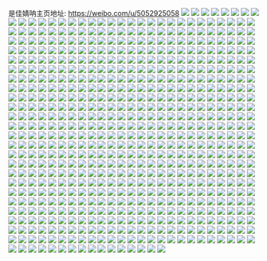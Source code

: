 是佳婧呐主页地址: https://weibo.com/u/5052925058 
![](https://wx4.sinaimg.cn/mw2000/005vXyDggy1h8kpg3l08ej31w01w0hdu.jpg) 
![](https://wx4.sinaimg.cn/mw2000/005vXyDggy1h8kpg1xo4ej30pz0ymgq8.jpg) 
![](https://wx4.sinaimg.cn/mw2000/005vXyDggy1h8kpg2h2ovj316s16s16u.jpg) 
![](https://wx4.sinaimg.cn/mw2000/005vXyDggy1h8kpg1cm0pj32qj3ncb2b.jpg) 
![](https://wx4.sinaimg.cn/mw2000/005vXyDggy1h8kpfy5k5mj3161161ant.jpg) 
![](https://wx4.sinaimg.cn/mw2000/005vXyDggy1h8kpfzpqc7j32qj3nc4qs.jpg) 
![](https://wx4.sinaimg.cn/mw2000/005vXyDggy1h8kpg7zrkqj32dc35se82.jpg) 
![](https://wx4.sinaimg.cn/mw2000/005vXyDggy1h8kpg4wlw7j32dc35se82.jpg) 
![](https://wx4.sinaimg.cn/mw2000/005vXyDggy1h8kpg6ibh4j32dc35s7wj.jpg) 
![](https://wx4.sinaimg.cn/mw2000/005vXyDggy1h7s2uy678cj30u01407dh.jpg) 
![](https://wx4.sinaimg.cn/mw2000/005vXyDggy1h7s2uxo7fvj30u0140qai.jpg) 
![](https://wx4.sinaimg.cn/mw2000/005vXyDggy1h7s2uylptmj30u0140k06.jpg) 
![](https://wx4.sinaimg.cn/mw2000/005vXyDggy1h7qnustqh7j30u0140kfg.jpg) 
![](https://wx4.sinaimg.cn/mw2000/005vXyDggy1h7qnus9p8cj30u01401c1.jpg) 
![](https://wx4.sinaimg.cn/mw2000/005vXyDggy1h7qnurrjf0j30u0140qlk.jpg) 
![](https://wx4.sinaimg.cn/mw2000/005vXyDggy1h7qnutgrumj313x0u0jv5.jpg) 
![](https://wx4.sinaimg.cn/mw2000/005vXyDggy1h7qnur9zoaj30u0140qdv.jpg) 
![](https://wx4.sinaimg.cn/mw2000/005vXyDggy1h7qnut4r31j30u00u00vn.jpg) 
![](https://wx4.sinaimg.cn/mw2000/005vXyDggy1h7qnuvaghgj31w01w04qp.jpg) 
![](https://wx4.sinaimg.cn/mw2000/005vXyDggy1h7qnuufg9wj31w01w07wh.jpg) 
![](https://wx4.sinaimg.cn/mw2000/005vXyDggy1h7qnuqy9pwj30u011jtel.jpg) 
![](https://wx4.sinaimg.cn/mw2000/005vXyDggy1h7oapmrj0mj31w01w0u0x.jpg) 
![](https://wx4.sinaimg.cn/mw2000/005vXyDggy1h7oapohswqj31w01w0e81.jpg) 
![](https://wx4.sinaimg.cn/mw2000/005vXyDggy1h7j36o1i3rj31w01w04qr.jpg) 
![](https://wx4.sinaimg.cn/mw2000/005vXyDggy1h7j36kidphj31w01w0b29.jpg) 
![](https://wx4.sinaimg.cn/mw2000/005vXyDggy1h7j36bx3e1j31w01w0qv5.jpg) 
![](https://wx4.sinaimg.cn/mw2000/005vXyDggy1h7j36egwc1j31w02n0e82.jpg) 
![](https://wx4.sinaimg.cn/mw2000/005vXyDggy1h7j3695bujj31w01w0qv5.jpg) 
![](https://wx4.sinaimg.cn/mw2000/005vXyDggy1h7j36pkfqfj31ci1ci4qp.jpg) 
![](https://wx4.sinaimg.cn/mw2000/005vXyDggy1h7j36uiwntj31w02hc1kz.jpg) 
![](https://wx4.sinaimg.cn/mw2000/005vXyDggy1h7j36gnfcbj31w01w04qq.jpg) 
![](https://wx4.sinaimg.cn/mw2000/005vXyDggy1h7j36iqco0j31w01w0b2a.jpg) 
![](https://wx4.sinaimg.cn/mw2000/005vXyDggy1h7gj6eucexj30u00u0tbt.jpg) 
![](https://wx4.sinaimg.cn/mw2000/005vXyDggy1h7gj6e76smj30u00u0aeq.jpg) 
![](https://wx4.sinaimg.cn/mw2000/005vXyDggy1h7gj6g9g9tj30u00u045d.jpg) 
![](https://wx4.sinaimg.cn/mw2000/005vXyDggy1h7gj6fkck2j30u00u00yi.jpg) 
![](https://wx4.sinaimg.cn/mw2000/005vXyDggy1h797sqfu12j31uo1uohdt.jpg) 
![](https://wx4.sinaimg.cn/mw2000/005vXyDggy1h797srki1jj31uo1uob2a.jpg) 
![](https://wx4.sinaimg.cn/mw2000/005vXyDggy1h6y0xagtjfj30u0140abx.jpg) 
![](https://wx4.sinaimg.cn/mw2000/005vXyDggy1h6y0xb24smj30u0140js8.jpg) 
![](https://wx4.sinaimg.cn/mw2000/005vXyDggy1h6y0xa0r56j30u013d3zm.jpg) 
![](https://wx4.sinaimg.cn/mw2000/005vXyDggy1h6y0xbmsjij30u01400v7.jpg) 
![](https://wx4.sinaimg.cn/mw2000/005vXyDggy1h6y0xchvrlj30u01907fk.jpg) 
![](https://wx4.sinaimg.cn/mw2000/005vXyDggy1h6y0xdu5dmj30u0190796.jpg) 
![](https://wx4.sinaimg.cn/mw2000/005vXyDggy1h6y0xi1aa7j30u0190n38.jpg) 
![](https://wx4.sinaimg.cn/mw2000/005vXyDggy1h6y0xernunj30u0190q9k.jpg) 
![](https://wx4.sinaimg.cn/mw2000/005vXyDggy1h6y0xggyt3j30u0190wle.jpg) 
![](https://wx4.sinaimg.cn/mw2000/005vXyDggy1h6y0xdaa7yj30u0190qap.jpg) 
![](https://wx4.sinaimg.cn/mw2000/005vXyDggy1h6y0xfp9wuj30u01900u4.jpg) 
![](https://wx4.sinaimg.cn/mw2000/005vXyDggy1h6wzbh8th0j31kc234wj7.jpg) 
![](https://wx4.sinaimg.cn/mw2000/005vXyDggy1h6wzbwa4lfj32kw3vcb2b.jpg) 
![](https://wx4.sinaimg.cn/mw2000/005vXyDggy1h6wzbz2ts6j32kw3vce83.jpg) 
![](https://wx4.sinaimg.cn/mw2000/005vXyDggy1h6wzbpzt3xj32kw3vcx6r.jpg) 
![](https://wx4.sinaimg.cn/mw2000/005vXyDggy1h6wzbjn7fhj32kw3vcx6q.jpg) 
![](https://wx4.sinaimg.cn/mw2000/005vXyDggy1h6wzbmvzvoj32kw3vcnpe.jpg) 
![](https://wx4.sinaimg.cn/mw2000/005vXyDggy1h6wzc5ooyaj32kw3vcb2b.jpg) 
![](https://wx4.sinaimg.cn/mw2000/005vXyDggy1h6wzbc22icj32kw3vcnpf.jpg) 
![](https://wx4.sinaimg.cn/mw2000/005vXyDggy1h6wzbfqv0oj32kw3vc7wj.jpg) 
![](https://wx4.sinaimg.cn/mw2000/005vXyDggy1h6wzb8umazj32kw3vc4qt.jpg) 
![](https://wx4.sinaimg.cn/mw2000/005vXyDggy1h6wzbtjzdzj32kw3vcx6r.jpg) 
![](https://wx4.sinaimg.cn/mw2000/005vXyDggy1h6wzc2io2jj32kw3vcnag.jpg) 
![](https://wx4.sinaimg.cn/mw2000/005vXyDggy1h6wzb4anuuj311x1kwdyq.jpg) 
![](https://wx4.sinaimg.cn/mw2000/005vXyDggy1h6wzc7te16j32hk3qcx6q.jpg) 
![](https://wx4.sinaimg.cn/mw2000/005vXyDggy1h6uma84b16j32kw3vcx6q.jpg) 
![](https://wx4.sinaimg.cn/mw2000/005vXyDggy1h6umaixbzjj32kw3vcu0y.jpg) 
![](https://wx4.sinaimg.cn/mw2000/005vXyDggy1h6umaexn7wj32kw3vce84.jpg) 
![](https://wx4.sinaimg.cn/mw2000/005vXyDggy1h6umaaln9mj31401o03zu.jpg) 
![](https://wx4.sinaimg.cn/mw2000/005vXyDggy1h6uma9nb0lj30s40s4q3c.jpg) 
![](https://wx4.sinaimg.cn/mw2000/005vXyDggy1h6uma9590fj31401hcdha.jpg) 
![](https://wx4.sinaimg.cn/mw2000/005vXyDggy1h6umal77r7j32dc35se83.jpg) 
![](https://wx4.sinaimg.cn/mw2000/005vXyDggy1h6umafp30rj31401o0qcz.jpg) 
![](https://wx4.sinaimg.cn/mw2000/005vXyDggy1h6umagif4nj31401o0tnr.jpg) 
![](https://wx4.sinaimg.cn/mw2000/005vXyDggy1h4ns6qf5swj31qu2bsnoo.jpg) 
![](https://wx4.sinaimg.cn/mw2000/005vXyDggy1h4ns6rmelpj323t2t3npd.jpg) 
![](https://wx4.sinaimg.cn/mw2000/005vXyDggy1h4ns6s9jfpj31b41yqtp5.jpg) 
![](https://wx4.sinaimg.cn/mw2000/005vXyDggy1h4ns6x08o6j30jz0u0tbo.jpg) 
![](https://wx4.sinaimg.cn/mw2000/005vXyDggy1h4ns6yv6kkj32kw3vckjo.jpg) 
![](https://wx4.sinaimg.cn/mw2000/005vXyDggy1h4ns6uwxdaj31kw2dctz5.jpg) 
![](https://wx4.sinaimg.cn/mw2000/005vXyDggy1h4ns6wpks5j30u00gwwik.jpg) 
![](https://wx4.sinaimg.cn/mw2000/005vXyDggy1h4ns6tw4skj32kw3vc7wj.jpg) 
![](https://wx4.sinaimg.cn/mw2000/005vXyDggy1h4ns6wbw2ij32kw3vcu0y.jpg) 
![](https://wx4.sinaimg.cn/mw2000/005vXyDggy1h4ltspkhsqj32kw3vcb2c.jpg) 
![](https://wx4.sinaimg.cn/mw2000/005vXyDggy1h4ltqqrrobj31be2oe7wh.jpg) 
![](https://wx4.sinaimg.cn/mw2000/005vXyDggy1h4ltquqgbtj31e51uue81.jpg) 
![](https://wx4.sinaimg.cn/mw2000/005vXyDggy1h4ltrqh7bcj323t35s1ky.jpg) 
![](https://wx4.sinaimg.cn/mw2000/005vXyDggy1h4ltrnfvgaj32kv3vcx6r.jpg) 
![](https://wx4.sinaimg.cn/mw2000/005vXyDggy1h4ltr29rc1j32dc35s1l0.jpg) 
![](https://wx4.sinaimg.cn/mw2000/005vXyDggy1h4ltrbf1lqj33vc2kw7wj.jpg) 
![](https://wx4.sinaimg.cn/mw2000/005vXyDggy1h4ltrityqdj33vc2kw4qr.jpg) 
![](https://wx4.sinaimg.cn/mw2000/005vXyDggy1h4ltsqqgwnj30sg0sggws.jpg) 
![](https://wx4.sinaimg.cn/mw2000/005vXyDggy1h422t2cup7j31vt2cukjl.jpg) 
![](https://wx4.sinaimg.cn/mw2000/005vXyDggy1h422t95m4cj32102pchdu.jpg) 
![](https://wx4.sinaimg.cn/mw2000/005vXyDggy1h422ts7anhj32kw3vcnpf.jpg) 
![](https://wx4.sinaimg.cn/mw2000/005vXyDggy1h422tcwkgej31mu26inpd.jpg) 
![](https://wx4.sinaimg.cn/mw2000/005vXyDggy1h422sze1mqj31uo1uoe81.jpg) 
![](https://wx4.sinaimg.cn/mw2000/005vXyDggy1h422tml0rvj32kw3vchdw.jpg) 
![](https://wx4.sinaimg.cn/mw2000/005vXyDggy1h422t48156j31wg2j8u0x.jpg) 
![](https://wx4.sinaimg.cn/mw2000/005vXyDggy1h422teqf2dj31vc1vc7wh.jpg) 
![](https://wx4.sinaimg.cn/mw2000/005vXyDggy1h422thliqij32bc3347wi.jpg) 
![](https://wx4.sinaimg.cn/mw2000/005vXyDggy1h4108orzwvj31k22ro4qq.jpg) 
![](https://wx4.sinaimg.cn/mw2000/005vXyDggy1h4108moqm7j31942881kx.jpg) 
![](https://wx4.sinaimg.cn/mw2000/005vXyDggy1h4108kqi1tj32kw3vcnpf.jpg) 
![](https://wx4.sinaimg.cn/mw2000/005vXyDggy1h4108fzmtbj31zd2z2u0y.jpg) 
![](https://wx4.sinaimg.cn/mw2000/005vXyDggy1h4107to0ayj31mo2g0e82.jpg) 
![](https://wx4.sinaimg.cn/mw2000/005vXyDggy1h4108btbg4j32kw3vce83.jpg) 
![](https://wx4.sinaimg.cn/mw2000/005vXyDggy1h41086sqggj32kw3vce83.jpg) 
![](https://wx4.sinaimg.cn/mw2000/005vXyDggy1h410827x6gj32kw3vchdv.jpg) 
![](https://wx4.sinaimg.cn/mw2000/005vXyDggy1h4107xrmjsj32kw3vc1kz.jpg) 
![](https://wx4.sinaimg.cn/mw2000/005vXyDggy1h3u24no6x2j315a1j2wsf.jpg) 
![](https://wx4.sinaimg.cn/mw2000/005vXyDggy1h3u24s1drwj32a02a07wi.jpg) 
![](https://wx4.sinaimg.cn/mw2000/005vXyDggy1h3u253o942j31uo1uo7wh.jpg) 
![](https://wx4.sinaimg.cn/mw2000/005vXyDggy1h3u24ujn0rj31bt1bte81.jpg) 
![](https://wx4.sinaimg.cn/mw2000/005vXyDggy1h3u24q0656j32dc35shdt.jpg) 
![](https://wx4.sinaimg.cn/mw2000/005vXyDggy1h3u24xfbenj32bc2bcb2b.jpg) 
![](https://wx4.sinaimg.cn/mw2000/005vXyDggy1h3u24z4a2oj323t23thdt.jpg) 
![](https://wx4.sinaimg.cn/mw2000/005vXyDggy1h3u251byg0j32dc2dcqv5.jpg) 
![](https://wx4.sinaimg.cn/mw2000/005vXyDggy1h3u2563rkjj32dc2dcx6p.jpg) 
![](https://wx4.sinaimg.cn/mw2000/005vXyDggy1h3il4uxt6wj30vw16iqfp.jpg) 
![](https://wx4.sinaimg.cn/mw2000/005vXyDggy1h3il4n3glpj33324monpg.jpg) 
![](https://wx4.sinaimg.cn/mw2000/005vXyDggy1h3il4gxh38j33324mou10.jpg) 
![](https://wx4.sinaimg.cn/mw2000/005vXyDggy1h3il4a90utj32dc35se82.jpg) 
![](https://wx4.sinaimg.cn/mw2000/005vXyDggy1h3il4vytsyj311a1kwka5.jpg) 
![](https://wx4.sinaimg.cn/mw2000/005vXyDggy1h3il4tyyepj32yo3y8b2b.jpg) 
![](https://wx4.sinaimg.cn/mw2000/005vXyDggy1h3il462p68j30y219fgwh.jpg) 
![](https://wx4.sinaimg.cn/mw2000/005vXyDggy1h3il4qdpakj335s2dcx6p.jpg) 
![](https://wx4.sinaimg.cn/mw2000/005vXyDggy1h3il476c50j316o1lw1kx.jpg) 
![](https://wx4.sinaimg.cn/mw2000/005vXyDggy1h34ptxuus6j3300300kjp.jpg) 
![](https://wx4.sinaimg.cn/mw2000/005vXyDggy1h34q1s6r80j32dc35s7wj.jpg) 
![](https://wx4.sinaimg.cn/mw2000/005vXyDggy1h34q397iowj335s35snpf.jpg) 
![](https://wx4.sinaimg.cn/mw2000/005vXyDggy1h34q13oc4qj33344mo7wm.jpg) 
![](https://wx4.sinaimg.cn/mw2000/005vXyDggy1h34pu8zui5j31s02dcnpd.jpg) 
![](https://wx4.sinaimg.cn/mw2000/005vXyDggy1h34pzy4g3bj33344monph.jpg) 
![](https://wx4.sinaimg.cn/mw2000/005vXyDggy1h34pw11augj34mo3341l1.jpg) 
![](https://wx4.sinaimg.cn/mw2000/005vXyDggy1h34pv3qo6fj33344moe85.jpg) 
![](https://wx4.sinaimg.cn/mw2000/005vXyDggy1h34pxum0p6j33344mo4qs.jpg) 
![](https://wx4.sinaimg.cn/mw2000/005vXyDggy1h2uajhasw2j31901o07wh.jpg) 
![](https://wx4.sinaimg.cn/mw2000/005vXyDggy1h2uaja09trj315o1jke81.jpg) 
![](https://wx4.sinaimg.cn/mw2000/005vXyDggy1h2uaj17u1kj31o01o0u0x.jpg) 
![](https://wx4.sinaimg.cn/mw2000/005vXyDggy1h2uakttd1lj33344moqv8.jpg) 
![](https://wx4.sinaimg.cn/mw2000/005vXyDggy1h2uajstvcij32dc2dcx6p.jpg) 
![](https://wx4.sinaimg.cn/mw2000/005vXyDggy1h2uaipkpxfj313y1h9arq.jpg) 
![](https://wx4.sinaimg.cn/mw2000/005vXyDggy1h2uajzt1vxj30sg11xtfl.jpg) 
![](https://wx4.sinaimg.cn/mw2000/005vXyDggy1h2ual286fxj328h28hb29.jpg) 
![](https://wx4.sinaimg.cn/mw2000/005vXyDggy1h2uajx2j71j310h1ipwpb.jpg) 
![](https://wx4.sinaimg.cn/mw2000/005vXyDggy1h2ndtygm15j31901o07wh.jpg) 
![](https://wx4.sinaimg.cn/mw2000/005vXyDggy1h2ndtqt86jj33344monpi.jpg) 
![](https://wx4.sinaimg.cn/mw2000/005vXyDggy1h2ndxxzekuj33344mokjp.jpg) 
![](https://wx4.sinaimg.cn/mw2000/005vXyDggy1h2nduacy4bj31ly25ae81.jpg) 
![](https://wx4.sinaimg.cn/mw2000/005vXyDggy1h2ne1jjk35j313y13yqf3.jpg) 
![](https://wx4.sinaimg.cn/mw2000/005vXyDggy1h2ndvzwuolj33344moqv9.jpg) 
![](https://wx4.sinaimg.cn/mw2000/005vXyDggy1h2ne1dka95j31rq1rq1kx.jpg) 
![](https://wx4.sinaimg.cn/mw2000/005vXyDggy1h2ne13pcojj33344mo4qu.jpg) 
![](https://wx4.sinaimg.cn/mw2000/005vXyDggy1h2ne1n7djjj30ui14otmb.jpg) 
![](https://wx4.sinaimg.cn/mw2000/005vXyDggy1h2imzaoa1ej33344mo7wl.jpg) 
![](https://wx4.sinaimg.cn/mw2000/005vXyDggy1h2imxfksm0j33344mox6t.jpg) 
![](https://wx4.sinaimg.cn/mw2000/005vXyDggy1h2imy2h8fuj33344mou10.jpg) 
![](https://wx4.sinaimg.cn/mw2000/005vXyDggy1h2in2zk12yj33344mou11.jpg) 
![](https://wx4.sinaimg.cn/mw2000/005vXyDggy1h2in1w3dq7j32bc334hdu.jpg) 
![](https://wx4.sinaimg.cn/mw2000/005vXyDggy1h2in08cxx5j33344moqv9.jpg) 
![](https://wx4.sinaimg.cn/mw2000/005vXyDggy1h2in17qersj33344monpg.jpg) 
![](https://wx4.sinaimg.cn/mw2000/005vXyDggy1h2in3941r7j31je21ub29.jpg) 
![](https://wx4.sinaimg.cn/mw2000/005vXyDggy1h2imygtg15j32bc334b2a.jpg) 
![](https://wx4.sinaimg.cn/mw2000/005vXyDggy1h2hgfinxbvj31901o013f.jpg) 
![](https://wx4.sinaimg.cn/mw2000/005vXyDggy1h2hgeul7x8j34mo334hdw.jpg) 
![](https://wx4.sinaimg.cn/mw2000/005vXyDggy1h2hgh9pz01j32zi3y8nph.jpg) 
![](https://wx4.sinaimg.cn/mw2000/005vXyDggy1h2hgfoa9l5j31ey1ey4qp.jpg) 
![](https://wx4.sinaimg.cn/mw2000/005vXyDggy1h2hgfg7mtmj3334334qv6.jpg) 
![](https://wx4.sinaimg.cn/mw2000/005vXyDggy1h2hgfy1m37j31i01yyhdt.jpg) 
![](https://wx4.sinaimg.cn/mw2000/005vXyDggy1h2hgg90i8qj32bb334hdt.jpg) 
![](https://wx4.sinaimg.cn/mw2000/005vXyDggy1h2hgijos1vj34mo334e86.jpg) 
![](https://wx4.sinaimg.cn/mw2000/005vXyDggy1h2hginaxx5j310q1cy7fe.jpg) 
![](https://wx4.sinaimg.cn/mw2000/005vXyDggy1h2g7ljm0dhj33f84k5qva.jpg) 
![](https://wx4.sinaimg.cn/mw2000/005vXyDggy1h2g7p64gwgj32bf3341l0.jpg) 
![](https://wx4.sinaimg.cn/mw2000/005vXyDggy1h2g7oi9uvqj32bf334hdx.jpg) 
![](https://wx4.sinaimg.cn/mw2000/005vXyDggy1h2g7qq5pi9j33f84k5e89.jpg) 
![](https://wx4.sinaimg.cn/mw2000/005vXyDggy1h2g7kpnhvyj31w61w64qp.jpg) 
![](https://wx4.sinaimg.cn/mw2000/005vXyDggy1h2g7ncelmcj32bc3347wk.jpg) 
![](https://wx4.sinaimg.cn/mw2000/005vXyDggy1h2g7m4n99gj33344mob2b.jpg) 
![](https://wx4.sinaimg.cn/mw2000/005vXyDggy1h2g7npz140j3222334x6p.jpg) 
![](https://wx4.sinaimg.cn/mw2000/005vXyDggy1h2g7moht9rj33344mou0z.jpg) 
![](https://wx4.sinaimg.cn/mw2000/005vXyDggy1h0ylejq10cj31i01i0e81.jpg) 
![](https://wx4.sinaimg.cn/mw2000/005vXyDggy1h0ylelkefyj30sg0sgdn3.jpg) 
![](https://wx4.sinaimg.cn/mw2000/005vXyDggy1h0ylernxy9j31i01i0hb2.jpg) 
![](https://wx4.sinaimg.cn/mw2000/005vXyDggy1h0ylf1i6wvj31i01i0b29.jpg) 
![](https://wx4.sinaimg.cn/mw2000/005vXyDggy1h0ylf8z8uvj31i01i01kx.jpg) 
![](https://wx4.sinaimg.cn/mw2000/005vXyDggy1h0ylff4f91j31i01i01kx.jpg) 
![](https://wx4.sinaimg.cn/mw2000/005vXyDggy1h0ylfll3e3j31i01i04qp.jpg) 
![](https://wx4.sinaimg.cn/mw2000/005vXyDggy1h0ylfu034jj31i01i01kx.jpg) 
![](https://wx4.sinaimg.cn/mw2000/005vXyDggy1h0ylg20y00j31i01i04qp.jpg) 
![](https://wx4.sinaimg.cn/mw2000/005vXyDggy1h0qw46h4g7j32bc3347wj.jpg) 
![](https://wx4.sinaimg.cn/mw2000/005vXyDggy1h0qw57z7otj31ci1ci1kx.jpg) 
![](https://wx4.sinaimg.cn/mw2000/005vXyDggy1h0qw4hndl5j32bc334kjm.jpg) 
![](https://wx4.sinaimg.cn/mw2000/005vXyDggy1h0qw51lfp7j320a20ae81.jpg) 
![](https://wx4.sinaimg.cn/mw2000/005vXyDggy1h0qw61sf3bj328s28snpd.jpg) 
![](https://wx4.sinaimg.cn/mw2000/005vXyDggy1h0qw5rt8tvj32bc2bcb2a.jpg) 
![](https://wx4.sinaimg.cn/mw2000/005vXyDggy1gyrfgaargkj30rz33ydrt.jpg) 
![](https://wx4.sinaimg.cn/mw2000/005vXyDggy1gyrfg4m5v5j30u0140jv4.jpg) 
![](https://wx4.sinaimg.cn/mw2000/005vXyDggy1gyrfg5iocmj30u01400yt.jpg) 
![](https://wx4.sinaimg.cn/mw2000/005vXyDggy1gyrfg6e21aj30u0140qax.jpg) 
![](https://wx4.sinaimg.cn/mw2000/005vXyDggy1gyrfgedaj5j30u03dh4gw.jpg) 
![](https://wx4.sinaimg.cn/mw2000/005vXyDggy1gyrfg76huej30u0140ted.jpg) 
![](https://wx4.sinaimg.cn/mw2000/005vXyDggy1gyrfgc4eh0j30to7pse82.jpg) 
![](https://wx4.sinaimg.cn/mw2000/005vXyDggy1gyrfg83xdgj30rz33yqlb.jpg) 
![](https://wx4.sinaimg.cn/mw2000/005vXyDggy1gyrfgdf7buj30u05k3hbn.jpg) 
![](https://wx4.sinaimg.cn/mw2000/005vXyDggy1gxyiaskkj1j30u00u0wjr.jpg) 
![](https://wx4.sinaimg.cn/mw2000/005vXyDggy1gxyib34shhj30u0190dkl.jpg) 
![](https://wx4.sinaimg.cn/mw2000/005vXyDggy1gxyib1jecgj30u00u0gqz.jpg) 
![](https://wx4.sinaimg.cn/mw2000/005vXyDggy1gxyiaxtqh8j30u013zdma.jpg) 
![](https://wx4.sinaimg.cn/mw2000/005vXyDggy1gxyib61jguj30u0140gwn.jpg) 
![](https://wx4.sinaimg.cn/mw2000/005vXyDggy1gxyib8nljmj30u0140473.jpg) 
![](https://wx4.sinaimg.cn/mw2000/005vXyDggy1gxyiatm72hj30u00u0wh7.jpg) 
![](https://wx4.sinaimg.cn/mw2000/005vXyDggy1gxyiaqxqfmj30u0190gtt.jpg) 
![](https://wx4.sinaimg.cn/mw2000/005vXyDggy1gxyiauk6i2j30u00u0dix.jpg) 
![](https://wx4.sinaimg.cn/mw2000/005vXyDggy1gxxmarft9lj30wk1247ab.jpg) 
![](https://wx4.sinaimg.cn/mw2000/005vXyDggy1gxxmavgt66j32bc334x6s.jpg) 
![](https://wx4.sinaimg.cn/mw2000/005vXyDggy1gxxmap0a8xj31401hcx5s.jpg) 
![](https://wx4.sinaimg.cn/mw2000/005vXyDggy1gxxmar3n3sj313q1o0k9d.jpg) 
![](https://wx4.sinaimg.cn/mw2000/005vXyDggy1gxxmaqhtmzj335s23u000.jpg) 
![](https://wx4.sinaimg.cn/mw2000/005vXyDggy1gxxmasq4r9j320p2v1kjm.jpg) 
![](https://wx4.sinaimg.cn/mw2000/005vXyDggy1gxxmarsgupj30nu0vrgpm.jpg) 
![](https://wx4.sinaimg.cn/mw2000/005vXyDggy1gxxmatxukaj32dc35skjm.jpg) 
![](https://wx4.sinaimg.cn/mw2000/005vXyDggy1gxxmaohd1ej323u35s4qq.jpg) 
![](https://wx4.sinaimg.cn/mw2000/005vXyDggy1gxr4l6qy3yj31401o01fs.jpg) 
![](https://wx4.sinaimg.cn/mw2000/005vXyDggy1gxr4lh13afj31901o04qp.jpg) 
![](https://wx4.sinaimg.cn/mw2000/005vXyDggy1gxr4l81xgej30yb1a514g.jpg) 
![](https://wx4.sinaimg.cn/mw2000/005vXyDggy1gxr4lcmuzmj31901o07wh.jpg) 
![](https://wx4.sinaimg.cn/mw2000/005vXyDggy1gxr4l4zqqrj30p811uwlb.jpg) 
![](https://wx4.sinaimg.cn/mw2000/005vXyDggy1gxr4labhpkj31901o01jo.jpg) 
![](https://wx4.sinaimg.cn/mw2000/005vXyDggy1gxr4lj9edgj31nz1o01kx.jpg) 
![](https://wx4.sinaimg.cn/mw2000/005vXyDggy1gxr4lev2nlj31901o07wh.jpg) 
![](https://wx4.sinaimg.cn/mw2000/005vXyDggy1gxr4lk6vozj30p31dck04.jpg) 
![](https://wx4.sinaimg.cn/mw2000/005vXyDggy1gxb8akqkqmj32dc35sb2a.jpg) 
![](https://wx4.sinaimg.cn/mw2000/005vXyDggy1gxb8aygqmij32dc35s7wi.jpg) 
![](https://wx4.sinaimg.cn/mw2000/005vXyDggy1gxb8agxk1gj32dc35snpe.jpg) 
![](https://wx4.sinaimg.cn/mw2000/005vXyDggy1gxb8apbmw2j32dc35s7wi.jpg) 
![](https://wx4.sinaimg.cn/mw2000/005vXyDggy1gxb8atgft2j32dc35s4qq.jpg) 
![](https://wx4.sinaimg.cn/mw2000/005vXyDggy1gxb8atzi2yj30sg0sgn0h.jpg) 
![](https://wx4.sinaimg.cn/mw2000/005vXyDggy1gv4e4gyblqj60sg0sgn8q02.jpg) 
![](https://wx4.sinaimg.cn/mw2000/005vXyDggy1gv4e4gc7nfj61l4245qv502.jpg) 
![](https://wx4.sinaimg.cn/mw2000/005vXyDggy1gv4e4l2axbj60v215edx602.jpg) 
![](https://wx4.sinaimg.cn/mw2000/005vXyDggy1gv4e4e9mlej61241247fd02.jpg) 
![](https://wx4.sinaimg.cn/mw2000/005vXyDggy1gv4e4jjtutj62dc35sb2b02.jpg) 
![](https://wx4.sinaimg.cn/mw2000/005vXyDggy1gv4e4k5n8qj60ug0ugamj02.jpg) 
![](https://wx4.sinaimg.cn/mw2000/005vXyDggy1gv4e4hiasgj60sg0sg7dx02.jpg) 
![](https://wx4.sinaimg.cn/mw2000/005vXyDggy1gv4e4dn8l8j60sg0sgk0z02.jpg) 
![](https://wx4.sinaimg.cn/mw2000/005vXyDggy1gv4e4cxhu8j629x2iqnf102.jpg) 
![](https://wx4.sinaimg.cn/mw2000/005vXyDggy1guratwks0tj62o03k01kz02.jpg) 
![](https://wx4.sinaimg.cn/mw2000/005vXyDggy1gujgfvutp9j62dc2dchdt02.jpg) 
![](https://wx4.sinaimg.cn/mw2000/005vXyDggy1gujgfxaxo6j62dc2dcb2902.jpg) 
![](https://wx4.sinaimg.cn/mw2000/005vXyDggy1gujgfy5zbjj61rz1rzkbt02.jpg) 
![](https://wx4.sinaimg.cn/mw2000/005vXyDggy1gujgfu54ppj62dc2dcayu02.jpg) 
![](https://wx4.sinaimg.cn/mw2000/005vXyDggy1gujgfs12l7j62ay2cu7sb02.jpg) 
![](https://wx4.sinaimg.cn/mw2000/005vXyDggy1gujgft8kzgj62db2dce8102.jpg) 
![](https://wx4.sinaimg.cn/mw2000/005vXyDggy1gujgfzp5fsj62o02o07wh02.jpg) 
![](https://wx4.sinaimg.cn/mw2000/005vXyDggy1gujgfqwrx8j635s35snpd02.jpg) 
![](https://wx4.sinaimg.cn/mw2000/005vXyDggy1gujgfowl45j635s35se8102.jpg) 
![](https://wx4.sinaimg.cn/mw2000/005vXyDggy1guau48ocxuj62o02o0e8302.jpg) 
![](https://wx4.sinaimg.cn/mw2000/005vXyDggy1guau3hjzhqj62iy2iyb2a02.jpg) 
![](https://wx4.sinaimg.cn/mw2000/005vXyDggy1guau422khnj61nn1nnhdt02.jpg) 
![](https://wx4.sinaimg.cn/mw2000/005vXyDggy1guau3ngqfgj629m29mkjm02.jpg) 
![](https://wx4.sinaimg.cn/mw2000/005vXyDggy1guau3wzrthj62o02o0x6q02.jpg) 
![](https://wx4.sinaimg.cn/mw2000/005vXyDggy1guau3ot3rgj615e15encx02.jpg) 
![](https://wx4.sinaimg.cn/mw2000/005vXyDggy1guau44izwaj61uq1uqx6p02.jpg) 
![](https://wx4.sinaimg.cn/mw2000/005vXyDggy1guau3z2do1j61oy1oyb2902.jpg) 
![](https://wx4.sinaimg.cn/mw2000/005vXyDggy1guau3rkkcej61ck1ck7wh02.jpg) 
![](https://wx4.sinaimg.cn/mw2000/0031oXN9ly8gtokav2fshj60ku0u6wll02.jpg) 
![](https://wx4.sinaimg.cn/mw2000/005vXyDggy1gthuldd6baj31kw2dcqv5.jpg) 
![](https://wx4.sinaimg.cn/mw2000/005vXyDggy1gthul1rw7vj31kw1kw7wh.jpg) 
![](https://wx4.sinaimg.cn/mw2000/005vXyDggy1gthuljnhnfj31kw2dcx6p.jpg) 
![](https://wx4.sinaimg.cn/mw2000/005vXyDggy1gthulq19jwj31kw2dcu0x.jpg) 
![](https://wx4.sinaimg.cn/mw2000/005vXyDggy1gthukxqjvlj30u018utea.jpg) 
![](https://wx4.sinaimg.cn/mw2000/005vXyDggy1gthulusuk4j31kw2dcu0x.jpg) 
![](https://wx4.sinaimg.cn/mw2000/005vXyDggy1gthul6zvmxj31kw2dc7wi.jpg) 
![](https://wx4.sinaimg.cn/mw2000/005vXyDggy1gthum0a99ij31kw2dchdt.jpg) 
![](https://wx4.sinaimg.cn/mw2000/005vXyDggy1gthuma7pnpj31bx2dckjl.jpg) 
![](https://wx4.sinaimg.cn/mw2000/005vXyDggy1gthtuuo1gjj31k82dcqv5.jpg) 
![](https://wx4.sinaimg.cn/mw2000/005vXyDggy1gthtumf38fj31jk2dc4qp.jpg) 
![](https://wx4.sinaimg.cn/mw2000/005vXyDggy1gthtupq42zj31gk1gk1kx.jpg) 
![](https://wx4.sinaimg.cn/mw2000/005vXyDggy1gthtvarrosj32dc1s04qq.jpg) 
![](https://wx4.sinaimg.cn/mw2000/005vXyDggy1gthtv4tw09j31bg1bg4qp.jpg) 
![](https://wx4.sinaimg.cn/mw2000/005vXyDggy1gthtvmzbyfj31kw2dchdu.jpg) 
![](https://wx4.sinaimg.cn/mw2000/005vXyDggy1gthtvqcd96j31h61h6x0a.jpg) 
![](https://wx4.sinaimg.cn/mw2000/005vXyDggy1gthtv1hoiuj323u23ux6q.jpg) 
![](https://wx4.sinaimg.cn/mw2000/005vXyDggy1gthtvfmmytj31kw2dcu0x.jpg) 
![](https://wx4.sinaimg.cn/mw2000/005vXyDggy1gtgdkkgsv2j31kw2dc4qq.jpg) 
![](https://wx4.sinaimg.cn/mw2000/005vXyDggy1gtgdkwtm46j317h1lyasz.jpg) 
![](https://wx4.sinaimg.cn/mw2000/005vXyDggy1gtgdl13mm3j31kw2dce81.jpg) 
![](https://wx4.sinaimg.cn/mw2000/005vXyDggy1gtgdljfolbj31jk2dcb29.jpg) 
![](https://wx4.sinaimg.cn/mw2000/005vXyDggy1gtgdkdsj70j32dc2dchdu.jpg) 
![](https://wx4.sinaimg.cn/mw2000/005vXyDggy1gtgdlf2523j32dc2dcu0x.jpg) 
![](https://wx4.sinaimg.cn/mw2000/005vXyDggy1gtgdl81umuj31kw2dchdu.jpg) 
![](https://wx4.sinaimg.cn/mw2000/005vXyDggy1gtgdlms87sj31s12dc4qp.jpg) 
![](https://wx4.sinaimg.cn/mw2000/005vXyDggy1gtgdkuf2yaj31kw2dc4qr.jpg) 
![](https://wx4.sinaimg.cn/mw2000/005vXyDggy1gsndd9yiaqj32dc1w6x6p.jpg) 
![](https://wx4.sinaimg.cn/mw2000/005vXyDggy1gsndcz58h3j32dc1kw1ky.jpg) 
![](https://wx4.sinaimg.cn/mw2000/005vXyDggy1gsndd403khj31kw2dcnpd.jpg) 
![](https://wx4.sinaimg.cn/mw2000/005vXyDggy1gsndc5s5pvj31kw2dc7wi.jpg) 
![](https://wx4.sinaimg.cn/mw2000/005vXyDggy1gsndct26udj32dc19gnpd.jpg) 
![](https://wx4.sinaimg.cn/mw2000/005vXyDggy1gsndcb43xqj31kw2dc4qq.jpg) 
![](https://wx4.sinaimg.cn/mw2000/005vXyDggy1gsndckrbx4j31kw2dckjm.jpg) 
![](https://wx4.sinaimg.cn/mw2000/005vXyDggy1gsndcov22hj31kw23ue81.jpg) 
![](https://wx4.sinaimg.cn/mw2000/005vXyDggy1gsndcevpsbj31kw23ue81.jpg) 
![](https://wx4.sinaimg.cn/mw2000/005vXyDggy1gsnd9lqbj3j317v0zx7hv.jpg) 
![](https://wx4.sinaimg.cn/mw2000/005vXyDggy1gsnda1yz70j31qr2dchdt.jpg) 
![](https://wx4.sinaimg.cn/mw2000/005vXyDggy1gsnda98s3pj323u23uu0x.jpg) 
![](https://wx4.sinaimg.cn/mw2000/005vXyDggy1gsndafw1wqj30yr1acnec.jpg) 
![](https://wx4.sinaimg.cn/mw2000/005vXyDggy1gsndadntcij31jg21yhdt.jpg) 
![](https://wx4.sinaimg.cn/mw2000/005vXyDggy1gsndalor4mj31kw2dc4qq.jpg) 
![](https://wx4.sinaimg.cn/mw2000/005vXyDggy1gsnd9sqod1j61c12dc4qp02.jpg) 
![](https://wx4.sinaimg.cn/mw2000/005vXyDggy1gsnd9xcqbsj31k023ue81.jpg) 
![](https://wx4.sinaimg.cn/mw2000/005vXyDggy1gsnd9ot5ayj313i1go4eh.jpg) 
![](https://wx4.sinaimg.cn/mw2000/005vXyDggy1gs2nj5wa33j313w13we4j.jpg) 
![](https://wx4.sinaimg.cn/mw2000/005vXyDggy1gs2njcwn0tj31kw2dcb2d.jpg) 
![](https://wx4.sinaimg.cn/mw2000/005vXyDggy1gs2njgiqbuj31kw2dc4qr.jpg) 
![](https://wx4.sinaimg.cn/mw2000/005vXyDggy1gs2njp416kj31kw2dc7wl.jpg) 
![](https://wx4.sinaimg.cn/mw2000/005vXyDggy1gs2nju7ploj31yg1ygx6r.jpg) 
![](https://wx4.sinaimg.cn/mw2000/005vXyDggy1gs2njzttn8j31gc2dcnpg.jpg) 
![](https://wx4.sinaimg.cn/mw2000/005vXyDggy1gs2nk4vml8j31wo2dc4qs.jpg) 
![](https://wx4.sinaimg.cn/mw2000/005vXyDggy1gs2nk8qj0bj31kw1kw7wj.jpg) 
![](https://wx4.sinaimg.cn/mw2000/005vXyDggy1gs2nkccrrvj31kw2dchdv.jpg) 
![](https://wx4.sinaimg.cn/mw2000/005vXyDggy1grbttko65nj323t23uu0z.jpg) 
![](https://wx4.sinaimg.cn/mw2000/005vXyDggy1grbttx4ajlj32jc1wiqv7.jpg) 
![](https://wx4.sinaimg.cn/mw2000/005vXyDggy1grbtubv7xdj323u23ux6r.jpg) 
![](https://wx4.sinaimg.cn/mw2000/005vXyDggy1grbtvjagrfj33344mo4qx.jpg) 
![](https://wx4.sinaimg.cn/mw2000/005vXyDggy1grbtwjh0msj33344mo7wo.jpg) 
![](https://wx4.sinaimg.cn/mw2000/005vXyDggy1grbto7sj14j323t2t31l1.jpg) 
![](https://wx4.sinaimg.cn/mw2000/005vXyDggy1grbtwtbjplj64mo334b2g02.jpg) 
![](https://wx4.sinaimg.cn/mw2000/005vXyDggy1grbtoj6eh8j323u23uu0z.jpg) 
![](https://wx4.sinaimg.cn/mw2000/005vXyDggy1grbtocxdjlj31c41s61ky.jpg) 
![](https://wx4.sinaimg.cn/mw2000/005vXyDggy1gr31nldsq5j32dc2dcnpe.jpg) 
![](https://wx4.sinaimg.cn/mw2000/005vXyDggy1gr31nhy1xbj32dc2dc1l0.jpg) 
![](https://wx4.sinaimg.cn/mw2000/005vXyDggy1gr31nk511jj62dc2dcnpf02.jpg) 
![](https://wx4.sinaimg.cn/mw2000/005vXyDggy1gr31nsm76tj31s02dcqv5.jpg) 
![](https://wx4.sinaimg.cn/mw2000/005vXyDggy1gr31nrmtfuj31s02dcb2a.jpg) 
![](https://wx4.sinaimg.cn/mw2000/005vXyDggy1gr31nujlh9j31rz2dc7wj.jpg) 
![](https://wx4.sinaimg.cn/mw2000/005vXyDggy1gr31norg2sj32dc2dckjo.jpg) 
![](https://wx4.sinaimg.cn/mw2000/005vXyDggy1gr31nmz35hj32dc2dc1l0.jpg) 
![](https://wx4.sinaimg.cn/mw2000/005vXyDggy1gr31nq6r1vj32dc2d94qr.jpg) 
![](https://wx4.sinaimg.cn/mw2000/005vXyDggy1gq9469d034j32dc2dcqv8.jpg) 
![](https://wx4.sinaimg.cn/mw2000/005vXyDggy1gq946cslhdj32dc1kwe84.jpg) 
![](https://wx4.sinaimg.cn/mw2000/005vXyDggy1gq946fafhsj32dc2dchdx.jpg) 
![](https://wx4.sinaimg.cn/mw2000/005vXyDggy1gq946h9p2xj31qw1qwb2b.jpg) 
![](https://wx4.sinaimg.cn/mw2000/005vXyDggy1gq56wy8xp2j319g19g7wh.jpg) 
![](https://wx4.sinaimg.cn/mw2000/005vXyDggy1gq56wwrozuj31oh2ip4qq.jpg) 
![](https://wx4.sinaimg.cn/mw2000/005vXyDggy1gq56wu2ww7j31oh2iphdu.jpg) 
![](https://wx4.sinaimg.cn/mw2000/005vXyDggy1gq56x1zya2j31oh2ipqv6.jpg) 
![](https://wx4.sinaimg.cn/mw2000/005vXyDggy1gq56x4s2h4j31oh2ip7wi.jpg) 
![](https://wx4.sinaimg.cn/mw2000/005vXyDggy1gq56x9y4upj31oh2ipb2a.jpg) 
![](https://wx4.sinaimg.cn/mw2000/005vXyDggy1gq56xediukj31me25vhdv.jpg) 
![](https://wx4.sinaimg.cn/mw2000/005vXyDggy1gq56xlsvlvj311w2dc1ky.jpg) 
![](https://wx4.sinaimg.cn/mw2000/005vXyDggy1gq56xi0l1tj329l1irqv6.jpg) 
![](https://wx4.sinaimg.cn/mw2000/005vXyDggy1gpg2tzpmbwj321w21w1ky.jpg) 
![](https://wx4.sinaimg.cn/mw2000/005vXyDggy1gpg2u1shgaj32dc2dc4qr.jpg) 
![](https://wx4.sinaimg.cn/mw2000/005vXyDggy1gpg2u3fcwzj32dc2dcu0y.jpg) 
![](https://wx4.sinaimg.cn/mw2000/005vXyDggy1gp8nbs2o7xj31j31j3npd.jpg) 
![](https://wx4.sinaimg.cn/mw2000/005vXyDggy1gp8nc2ihr5j34mo3344qw.jpg) 
![](https://wx4.sinaimg.cn/mw2000/005vXyDggy1gp8ncbjazvj33344mo4qv.jpg) 
![](https://wx4.sinaimg.cn/mw2000/005vXyDggy1gp8ncno0fvj34mo3347wp.jpg) 
![](https://wx4.sinaimg.cn/mw2000/005vXyDggy1gp8ncqkudhj31sy1syqv5.jpg) 
![](https://wx4.sinaimg.cn/mw2000/005vXyDggy1gp8o24k8xkj32o03k01l0.jpg) 
![](https://wx4.sinaimg.cn/mw2000/005vXyDggy1gp8o2g6tdpj33344mob2h.jpg) 
![](https://wx4.sinaimg.cn/mw2000/005vXyDggy1gp8o2hnc8rj30u00u01cs.jpg) 
![](https://wx4.sinaimg.cn/mw2000/005vXyDggy1gp8o2senmzj34mo334u14.jpg) 
![](https://wx4.sinaimg.cn/mw2000/005vXyDgly1gov7oz2ir7j32dc2dc4qs.jpg) 
![](https://wx4.sinaimg.cn/mw2000/005vXyDgly1gov7p1wlkij32dc2dcx6r.jpg) 
![](https://wx4.sinaimg.cn/mw2000/005vXyDgly1gov7p4zmprj32dc2dcnpe.jpg) 
![](https://wx4.sinaimg.cn/mw2000/005vXyDgly1gov7p6s9r4j32dc2dc7wj.jpg) 
![](https://wx4.sinaimg.cn/mw2000/005vXyDgly1gov7p7ytn5j32dc2dchdu.jpg) 
![](https://wx4.sinaimg.cn/mw2000/005vXyDgly1gov7pa10j5j32dc2dckjn.jpg) 
![](https://wx4.sinaimg.cn/mw2000/005vXyDgly1gosewa0hmdj32o02o04qq.jpg) 
![](https://wx4.sinaimg.cn/mw2000/005vXyDgly1gosewb7l0dj3253253x6p.jpg) 
![](https://wx4.sinaimg.cn/mw2000/005vXyDgly1gosewcah0zj31vn1vnu0x.jpg) 
![](https://wx4.sinaimg.cn/mw2000/005vXyDgly1gomvxx5bk6j31kk1kkx6p.jpg) 
![](https://wx4.sinaimg.cn/mw2000/005vXyDgly1gomvy0d446j32dc2dcqv9.jpg) 
![](https://wx4.sinaimg.cn/mw2000/005vXyDgly1gomvy2ie1sj31m21m21ky.jpg) 
![](https://wx4.sinaimg.cn/mw2000/005vXyDgly1gomvy1j3wij31s02dc7wi.jpg) 
![](https://wx4.sinaimg.cn/mw2000/005vXyDgly1golfwyv65rj32dc2dc4qs.jpg) 
![](https://wx4.sinaimg.cn/mw2000/005vXyDgly1golfwzoiqcj30sg0sgh3m.jpg) 
![](https://wx4.sinaimg.cn/mw2000/005vXyDgly1gojlar3ccgj32dc1kw4qs.jpg) 
![](https://wx4.sinaimg.cn/mw2000/005vXyDgly1gojlatgwecj31s02dc1l0.jpg) 
![](https://wx4.sinaimg.cn/mw2000/005vXyDgly1gojla6pijqj319b2iob2b.jpg) 
![](https://wx4.sinaimg.cn/mw2000/005vXyDgly1gojla9n0gej30rs3h0kjn.jpg) 
![](https://wx4.sinaimg.cn/mw2000/005vXyDgly1gojlaydoj1j32dc1kwu11.jpg) 
![](https://wx4.sinaimg.cn/mw2000/005vXyDgly1gojlajdantj31kw2dcnpg.jpg) 
![](https://wx4.sinaimg.cn/mw2000/005vXyDgly1gojlanohpcj32dc1kwb2c.jpg) 
![](https://wx4.sinaimg.cn/mw2000/005vXyDgly1gojlafdy0sj32dc1kw4qs.jpg) 
![](https://wx4.sinaimg.cn/mw2000/005vXyDgly1gojlacxvxfj31kw2dcnpg.jpg) 
![](https://wx4.sinaimg.cn/mw2000/005vXyDgly1gog12hj3clj31qi1qihdu.jpg) 
![](https://wx4.sinaimg.cn/mw2000/005vXyDgly1gog12j35igj31rz1rze83.jpg) 
![](https://wx4.sinaimg.cn/mw2000/005vXyDgly1gog12lbcx7j32dc2dcb2c.jpg) 
![](https://wx4.sinaimg.cn/mw2000/005vXyDgly1goeu1n39zmj32dc2dcnpg.jpg) 
![](https://wx4.sinaimg.cn/mw2000/005vXyDgly1goeu1owsb0j32dc2dcqv8.jpg) 
![](https://wx4.sinaimg.cn/mw2000/005vXyDgly1goeu1qnem2j32dc2dcu10.jpg) 
![](https://wx4.sinaimg.cn/mw2000/005vXyDgly1go2ep8mricj31kw2dc7wk.jpg) 
![](https://wx4.sinaimg.cn/mw2000/005vXyDgly1go2epgdck8j31kw2dc7wk.jpg) 
![](https://wx4.sinaimg.cn/mw2000/005vXyDgly1go2epc4qr6j32dc1kwqv8.jpg) 
![](https://wx4.sinaimg.cn/mw2000/005vXyDgly1go2eppn3ccj31kw2dcx6s.jpg) 
![](https://wx4.sinaimg.cn/mw2000/005vXyDgly1go2eptsvsdj31kw2dcx6s.jpg) 
![](https://wx4.sinaimg.cn/mw2000/005vXyDgly1go2epm9rh5j32dc1kwqv8.jpg) 
![](https://wx4.sinaimg.cn/mw2000/005vXyDgly1go2ep7061zj32dc1kwb2c.jpg) 
![](https://wx4.sinaimg.cn/mw2000/005vXyDgly1go2ep02sjtj32dc1kw7wk.jpg) 
![](https://wx4.sinaimg.cn/mw2000/005vXyDgly1go2ep3wnhhj32dc1kwnpg.jpg) 
![](https://wx4.sinaimg.cn/mw2000/005vXyDgly1gnv4l9e1d0j30u00u0k0u.jpg) 
![](https://wx4.sinaimg.cn/mw2000/005vXyDgly1gnv4liylcuj31900u0q9d.jpg) 
![](https://wx4.sinaimg.cn/mw2000/005vXyDgly1gnv4lazoz1j30u00u0qbv.jpg) 
![](https://wx4.sinaimg.cn/mw2000/005vXyDgly1gnv4lca75rj31900u0juk.jpg) 
![](https://wx4.sinaimg.cn/mw2000/005vXyDgly1gnv4lpzfrej31900u00xg.jpg) 
![](https://wx4.sinaimg.cn/mw2000/005vXyDgly1gnv4lm7ai1j31900u00yd.jpg) 
![](https://wx4.sinaimg.cn/mw2000/005vXyDgly1gnv4le2edhj31900u0q78.jpg) 
![](https://wx4.sinaimg.cn/mw2000/005vXyDgly1gnv4lkqpjqj31900u0tef.jpg) 
![](https://wx4.sinaimg.cn/mw2000/005vXyDgly1gnv4lrq17qj31900u0wma.jpg) 
![](https://wx4.sinaimg.cn/mw2000/005vXyDggy1gntxjcwx26j32dc1kwqv8.jpg) 
![](https://wx4.sinaimg.cn/mw2000/005vXyDggy1gntxjj7aa2j31kw2dce84.jpg) 
![](https://wx4.sinaimg.cn/mw2000/005vXyDggy1gntxjphnkvj31kw2dcqv7.jpg) 
![](https://wx4.sinaimg.cn/mw2000/005vXyDggy1gntxjvoogoj31kw2dcnpg.jpg) 
![](https://wx4.sinaimg.cn/mw2000/005vXyDggy1gntxk9dtygj31kw2dce85.jpg) 
![](https://wx4.sinaimg.cn/mw2000/005vXyDggy1gntxkdgo7yj31kw2dc7wj.jpg) 
![](https://wx4.sinaimg.cn/mw2000/005vXyDggy1gntxk2ne06j31kw2dc1l1.jpg) 
![](https://wx4.sinaimg.cn/mw2000/005vXyDggy1gntxkko2fvj32dc1kwb2d.jpg) 
![](https://wx4.sinaimg.cn/mw2000/005vXyDggy1gntxkqz7emj32dc1kw7wk.jpg) 
![](https://wx4.sinaimg.cn/mw2000/005vXyDggy1gnsz62j248j30zs0zsh3t.jpg) 
![](https://wx4.sinaimg.cn/mw2000/005vXyDggy1gnsz68aqvpj31kw1kwb2a.jpg) 
![](https://wx4.sinaimg.cn/mw2000/005vXyDggy1gnsz657492j32dc1kwe82.jpg) 
![](https://wx4.sinaimg.cn/mw2000/005vXyDggy1gnsz5ypi86j31kw2dchdu.jpg) 
![](https://wx4.sinaimg.cn/mw2000/005vXyDggy1gnsz61j875j30wq0wqk8l.jpg) 
![](https://wx4.sinaimg.cn/mw2000/005vXyDggy1gnsz60p7tcj31kw2dckjl.jpg) 
![](https://wx4.sinaimg.cn/mw2000/005vXyDggy1gnsz6cjfknj31ei1ei7wh.jpg) 
![](https://wx4.sinaimg.cn/mw2000/005vXyDggy1gnsz6at8cgj31kw1kwu0x.jpg) 
![](https://wx4.sinaimg.cn/mw2000/005vXyDggy1gnsz6eng3wj31kw1kwqv5.jpg) 
![](https://wx4.sinaimg.cn/mw2000/005vXyDgly1gnkm1qyyb6j32dc2dc7wl.jpg) 
![](https://wx4.sinaimg.cn/mw2000/005vXyDgly1gnkm0wwpb0j32dc2dcx6r.jpg) 
![](https://wx4.sinaimg.cn/mw2000/005vXyDgly1gnkm130n7lj32dc2dcx6s.jpg) 
![](https://wx4.sinaimg.cn/mw2000/005vXyDgly1gnkm191iyjj32dc2dcb2c.jpg) 
![](https://wx4.sinaimg.cn/mw2000/005vXyDgly1gnkm1docj9j3202202qv7.jpg) 
![](https://wx4.sinaimg.cn/mw2000/005vXyDgly1gnkm1xfmplj32dc2dc4qt.jpg) 
![](https://wx4.sinaimg.cn/mw2000/005vXyDggy1gnbq0zaiwbj313j13jh4c.jpg) 
![](https://wx4.sinaimg.cn/mw2000/005vXyDggy1gnbq0ssctaj31hb1hbqv5.jpg) 
![](https://wx4.sinaimg.cn/mw2000/005vXyDggy1gnbq0vhv3dj31hc1hce81.jpg) 
![](https://wx4.sinaimg.cn/mw2000/005vXyDggy1gnbq14d9tkj31hb1hbnpd.jpg) 
![](https://wx4.sinaimg.cn/mw2000/005vXyDggy1gnbq11i5lij31hc1hce81.jpg) 
![](https://wx4.sinaimg.cn/mw2000/005vXyDggy1gnbq0y0i46j31hc1hchdt.jpg) 
![](https://wx4.sinaimg.cn/mw2000/005vXyDggy1gmoje2usc4j328i28iqv6.jpg) 
![](https://wx4.sinaimg.cn/mw2000/005vXyDggy1gmoje67i34j328i28iqv6.jpg) 
![](https://wx4.sinaimg.cn/mw2000/005vXyDggy1gmoje8v5lej328i28i7wi.jpg) 
![](https://wx4.sinaimg.cn/mw2000/005vXyDggy1gmojdqqudaj328i28inpd.jpg) 
![](https://wx4.sinaimg.cn/mw2000/005vXyDggy1gmojdzgjdaj328i28iqv8.jpg) 
![](https://wx4.sinaimg.cn/mw2000/005vXyDggy1gmojdtncgyj328i28ikjl.jpg) 
![](https://wx4.sinaimg.cn/mw2000/005vXyDggy1gme8k35mcuj31i01i04qq.jpg) 
![](https://wx4.sinaimg.cn/mw2000/005vXyDggy1gme8jy1ao8j30u00u013e.jpg) 
![](https://wx4.sinaimg.cn/mw2000/005vXyDggy1gme8jxa63aj31i01i04qq.jpg) 
![](https://wx4.sinaimg.cn/mw2000/005vXyDggy1gme8jup612j31i01i0u0x.jpg) 
![](https://wx4.sinaimg.cn/mw2000/005vXyDggy1gme8k0hyi5j31i01i01ky.jpg) 
![](https://wx4.sinaimg.cn/mw2000/005vXyDggy1gme8k5afadj31i01i0qv5.jpg) 
![](https://wx4.sinaimg.cn/mw2000/005vXyDggy1gm0bnxhuuyj31kw11yb29.jpg) 
![](https://wx4.sinaimg.cn/mw2000/005vXyDggy1gm0bnyoo26j31kw11yhdu.jpg) 
![](https://wx4.sinaimg.cn/mw2000/005vXyDggy1gm0bo14e16j31kw11ykjm.jpg) 
![](https://wx4.sinaimg.cn/mw2000/005vXyDggy1gm0bo28pk3j311y1kwqv6.jpg) 
![](https://wx4.sinaimg.cn/mw2000/005vXyDggy1gm0bnzozacj31kw11yhdu.jpg) 
![](https://wx4.sinaimg.cn/mw2000/005vXyDggy1gm0bo397g9j31kw11ynpe.jpg) 
![](https://wx4.sinaimg.cn/mw2000/005vXyDggy1glwhdnyyg8j31kw1kwb2b.jpg) 
![](https://wx4.sinaimg.cn/mw2000/005vXyDggy1glwhdpnzhmj31kw1kw4qr.jpg) 
![](https://wx4.sinaimg.cn/mw2000/005vXyDggy1glwhdr94i9j31kw1kwqv6.jpg) 
![](https://wx4.sinaimg.cn/mw2000/005vXyDggy1glwhdslhh0j31kw1kwkjm.jpg) 
![](https://wx4.sinaimg.cn/mw2000/005vXyDggy1glwhdu16icj31kw1kwu0y.jpg) 
![](https://wx4.sinaimg.cn/mw2000/005vXyDggy1glwhdv9imcj31kw1kwb2a.jpg) 
![](https://wx4.sinaimg.cn/mw2000/005vXyDggy1glwhdwtbqmj31kw1kwu0y.jpg) 
![](https://wx4.sinaimg.cn/mw2000/005vXyDggy1glwhdxyjybj31kw1kwe82.jpg) 
![](https://wx4.sinaimg.cn/mw2000/005vXyDggy1glwhdznoy8j31kw1kw4qr.jpg) 
![](https://wx4.sinaimg.cn/mw2000/005vXyDggy1gluimolltwj31kw1kw1kz.jpg) 
![](https://wx4.sinaimg.cn/mw2000/005vXyDggy1gluimqq9uvj31kw1kw1kz.jpg) 
![](https://wx4.sinaimg.cn/mw2000/005vXyDggy1glrzrgypbhj328i28ie83.jpg) 
![](https://wx4.sinaimg.cn/mw2000/005vXyDggy1glrzrirnj0j328i28i4qr.jpg) 
![](https://wx4.sinaimg.cn/mw2000/005vXyDggy1glrzrjyrzpj328i28ix6q.jpg) 
![](https://wx4.sinaimg.cn/mw2000/005vXyDggy1glrzrlho8wj328i28i4qr.jpg) 
![](https://wx4.sinaimg.cn/mw2000/005vXyDggy1glrxq37ldij31kw1kwnpe.jpg) 
![](https://wx4.sinaimg.cn/mw2000/005vXyDggy1glrxq4gsckj31kw1kwqv6.jpg) 
![](https://wx4.sinaimg.cn/mw2000/005vXyDggy1glgvh28im5j32o02o0kjl.jpg) 
![](https://wx4.sinaimg.cn/mw2000/005vXyDggy1glgvh86vc4j32o02o01l2.jpg) 
![](https://wx4.sinaimg.cn/mw2000/005vXyDggy1gl3vblertyj316o1kw1ky.jpg) 
![](https://wx4.sinaimg.cn/mw2000/005vXyDggy1gl3vbsrk19j316o1kwu0x.jpg) 
![](https://wx4.sinaimg.cn/mw2000/005vXyDggy1gl3vc149jbj31cn1cnu0x.jpg) 
![](https://wx4.sinaimg.cn/mw2000/005vXyDggy1gl3vc7ct1zj31kw1kwe82.jpg) 
![](https://wx4.sinaimg.cn/mw2000/005vXyDggy1gkvbv6i88nj318g18g16u.jpg) 
![](https://wx4.sinaimg.cn/mw2000/005vXyDggy1gkvbtziabvj31kw1kwb2b.jpg) 
![](https://wx4.sinaimg.cn/mw2000/005vXyDggy1gkvbuccaxtj31kw1kwb2a.jpg) 
![](https://wx4.sinaimg.cn/mw2000/005vXyDggy1gkvbu6vpfvj31kw1kwe83.jpg) 
![](https://wx4.sinaimg.cn/mw2000/005vXyDggy1gkvbu23evvj31kw1kwx6q.jpg) 
![](https://wx4.sinaimg.cn/mw2000/005vXyDggy1gkvbu8t0b5j31kw1kwb2b.jpg) 
![](https://wx4.sinaimg.cn/mw2000/005vXyDggy1gkvbu4weytj31kw1kwx6q.jpg) 
![](https://wx4.sinaimg.cn/mw2000/005vXyDggy1gkvbudu52bj31kw1kwkjm.jpg) 
![](https://wx4.sinaimg.cn/mw2000/005vXyDggy1gkvbual8vxj31kw1kwx6q.jpg) 
![](https://wx4.sinaimg.cn/mw2000/005vXyDggy1gkq9ijgtdjj31kw1kwu0y.jpg) 
![](https://wx4.sinaimg.cn/mw2000/005vXyDggy1gkq9jpnp51j31kw1kwnpe.jpg) 
![](https://wx4.sinaimg.cn/mw2000/005vXyDggy1gkmdr7gz76j311y1kwb29.jpg) 
![](https://wx4.sinaimg.cn/mw2000/005vXyDggy1gkmdqxdkmqj31kw1kwb2a.jpg) 
![](https://wx4.sinaimg.cn/mw2000/005vXyDggy1gkmdr4ksqyj311y11y1kx.jpg) 
![](https://wx4.sinaimg.cn/mw2000/005vXyDggy1gkmdqyxnvbj31kw1kw7wi.jpg) 
![](https://wx4.sinaimg.cn/mw2000/005vXyDggy1gkmdr5k2bgj31kw1kwqv5.jpg) 
![](https://wx4.sinaimg.cn/mw2000/005vXyDggy1gkmdr02ucuj311y1kw7wh.jpg) 
![](https://wx4.sinaimg.cn/mw2000/005vXyDggy1gkmdr2nzxjj31kw1kwe82.jpg) 
![](https://wx4.sinaimg.cn/mw2000/005vXyDggy1gkmdr1esksj31kw11yu0x.jpg) 
![](https://wx4.sinaimg.cn/mw2000/005vXyDggy1gkmdr6h27aj311y1kwb29.jpg) 
![](https://wx4.sinaimg.cn/mw2000/005vXyDggy1gklluottrsj31kw11y7wh.jpg) 
![](https://wx4.sinaimg.cn/mw2000/005vXyDggy1gklluq2cpgj311y1kwe81.jpg) 
![](https://wx4.sinaimg.cn/mw2000/005vXyDggy1gkllur6akhj31kw11ykjl.jpg) 
![](https://wx4.sinaimg.cn/mw2000/005vXyDggy1gkllusn0rkj311y1kwb29.jpg) 
![](https://wx4.sinaimg.cn/mw2000/005vXyDggy1gklluu4sc2j31kw11yhdt.jpg) 
![](https://wx4.sinaimg.cn/mw2000/005vXyDggy1gklluuyesuj30z80z8nj8.jpg) 
![](https://wx4.sinaimg.cn/mw2000/005vXyDggy1gklluwfu6rj31ih10a7wh.jpg) 
![](https://wx4.sinaimg.cn/mw2000/005vXyDggy1gklluxcbpnj31kw11yb29.jpg) 
![](https://wx4.sinaimg.cn/mw2000/005vXyDggy1gklluy7eqyj31kw11y7wh.jpg) 
![](https://wx4.sinaimg.cn/mw2000/005vXyDggy1gkk7r123rgj311y1kwkjl.jpg) 
![](https://wx4.sinaimg.cn/mw2000/005vXyDggy1gkk7qy3q42j311x1kw48d.jpg) 
![](https://wx4.sinaimg.cn/mw2000/005vXyDggy1gkk7qzuxcoj311y1kwhdt.jpg) 
![](https://wx4.sinaimg.cn/mw2000/005vXyDggy1gkk7qw0viij31kw11ye81.jpg) 
![](https://wx4.sinaimg.cn/mw2000/005vXyDggy1gkk7quwbvyj311y1kwqlp.jpg) 
![](https://wx4.sinaimg.cn/mw2000/005vXyDggy1gkk7qx97etj311y1kwhdt.jpg) 
![](https://wx4.sinaimg.cn/mw2000/005vXyDggy1gkk7r2hkq5j311y1kwx6p.jpg) 
![](https://wx4.sinaimg.cn/mw2000/005vXyDggy1gkk7qyszhnj311x1kwako.jpg) 
![](https://wx4.sinaimg.cn/mw2000/005vXyDggy1gkk7qtwvfrj311y1kw4qp.jpg) 
![](https://wx4.sinaimg.cn/mw2000/005vXyDggy1gkgwtgazdzj31i01i07wi.jpg) 
![](https://wx4.sinaimg.cn/mw2000/005vXyDggy1gkgwtc57xaj31i01i07wi.jpg) 
![](https://wx4.sinaimg.cn/mw2000/005vXyDggy1gkgwtmlte3j31i01i07wi.jpg) 
![](https://wx4.sinaimg.cn/mw2000/005vXyDggy1gkgwtio1qlj31i01i07wh.jpg) 
![](https://wx4.sinaimg.cn/mw2000/005vXyDggy1gke10k4c45j31oe28ikjl.jpg) 
![](https://wx4.sinaimg.cn/mw2000/005vXyDggy1gke10lg2b2j31oe28ihdt.jpg) 
![](https://wx4.sinaimg.cn/mw2000/005vXyDggy1gke10nitm3j31oe28ikjl.jpg) 
![](https://wx4.sinaimg.cn/mw2000/005vXyDggy1gke10qp343j31oe28ie81.jpg) 
![](https://wx4.sinaimg.cn/mw2000/005vXyDggy1gke10oile4j31oe28i7wh.jpg) 
![](https://wx4.sinaimg.cn/mw2000/005vXyDggy1gke10plhwij31oe28ib29.jpg) 
![](https://wx4.sinaimg.cn/mw2000/005vXyDggy1gke10iw8kyj31oe28ib29.jpg) 
![](https://wx4.sinaimg.cn/mw2000/005vXyDggy1gke10mhxdyj31oe28ib29.jpg) 
![](https://wx4.sinaimg.cn/mw2000/005vXyDggy1gke10huirrj31oe28ihdt.jpg) 
![](https://wx4.sinaimg.cn/mw2000/005vXyDggy1gkb5ab3cxgj30u00u0god.jpg) 
![](https://wx4.sinaimg.cn/mw2000/005vXyDggy1gk9zmjasfvj316o1kwkjm.jpg) 
![](https://wx4.sinaimg.cn/mw2000/005vXyDggy1gk9zmle6zxj31kw1kwx6q.jpg) 
![](https://wx4.sinaimg.cn/mw2000/005vXyDggy1gk9zmmsn0pj316o1kwb2a.jpg) 
![](https://wx4.sinaimg.cn/mw2000/005vXyDggy1gk9zmoxsfqj31kw11y1ky.jpg) 
![](https://wx4.sinaimg.cn/mw2000/005vXyDggy1gk9zmqdl4lj31kw11y4qq.jpg) 
![](https://wx4.sinaimg.cn/mw2000/005vXyDggy1gk9zmses2rj31kw11yb2a.jpg) 
![](https://wx4.sinaimg.cn/mw2000/005vXyDggy1gk9zmtt9w7j31kw11y7wi.jpg) 
![](https://wx4.sinaimg.cn/mw2000/005vXyDggy1gk9zmv3rgrj311y1kwx6p.jpg) 
![](https://wx4.sinaimg.cn/mw2000/005vXyDggy1gk9zmwguepj311y1kw1ky.jpg) 
![](https://wx4.sinaimg.cn/mw2000/005vXyDggy1gk8s6puvrvj311y1kwx6p.jpg) 
![](https://wx4.sinaimg.cn/mw2000/005vXyDggy1gk8s6qzhfpj31kw11y1ky.jpg) 
![](https://wx4.sinaimg.cn/mw2000/005vXyDggy1gk8s6ulekej311y1kw1ky.jpg) 
![](https://wx4.sinaimg.cn/mw2000/005vXyDggy1gk8s6opxloj31kw11y7wi.jpg) 
![](https://wx4.sinaimg.cn/mw2000/005vXyDggy1gk8s6s1qr3j31kw11yu0x.jpg) 
![](https://wx4.sinaimg.cn/mw2000/005vXyDggy1gk8s6tcactj31kw11y7wi.jpg) 
![](https://wx4.sinaimg.cn/mw2000/005vXyDggy1gk8s6vrjuij316o1kwu0x.jpg) 
![](https://wx4.sinaimg.cn/mw2000/005vXyDggy1gk8s6x2ihcj31kw1kwu0y.jpg) 
![](https://wx4.sinaimg.cn/mw2000/005vXyDggy1gk8s6yf31cj316o1kw7wi.jpg) 
![](https://wx4.sinaimg.cn/mw2000/005vXyDggy1gk8cm3iyzgj30w01kwhdt.jpg) 
![](https://wx4.sinaimg.cn/mw2000/005vXyDggy1gjtv9qjiipj318g18gqv5.jpg) 
![](https://wx4.sinaimg.cn/mw2000/005vXyDggy1gjtv9rk5yvj31hz1i0x6p.jpg) 
![](https://wx4.sinaimg.cn/mw2000/005vXyDggy1gjtv9tbh9kj31i01i0e82.jpg) 
![](https://wx4.sinaimg.cn/mw2000/005vXyDggy1gjtv9umaamj31i01i0npe.jpg) 
![](https://wx4.sinaimg.cn/mw2000/005vXyDggy1gjd8n332whj31kw11y19a.jpg) 
![](https://wx4.sinaimg.cn/mw2000/005vXyDggy1gjd8n3onejj31kw11y4ae.jpg) 
![](https://wx4.sinaimg.cn/mw2000/005vXyDggy1gjd8n7cfd4j310f0rbq7f.jpg) 
![](https://wx4.sinaimg.cn/mw2000/005vXyDggy1gjd8n5ff4wj31kw16owox.jpg) 
![](https://wx4.sinaimg.cn/mw2000/005vXyDggy1gjd8n6du2lj31kw11ygyr.jpg) 
![](https://wx4.sinaimg.cn/mw2000/005vXyDggy1gjd8n4vbhxj31kw11y15s.jpg) 
![](https://wx4.sinaimg.cn/mw2000/005vXyDggy1gjd8n6xn11j31kw11yha2.jpg) 
![](https://wx4.sinaimg.cn/mw2000/005vXyDggy1gjd8n7o1s0j30qo0hstcc.jpg) 
![](https://wx4.sinaimg.cn/mw2000/005vXyDggy1gjd8n5wr26j31kw11y4fq.jpg) 
![](https://wx4.sinaimg.cn/mw2000/005vXyDggy1gjd8j5rdz2j31o0140gpu.jpg) 
![](https://wx4.sinaimg.cn/mw2000/005vXyDggy1gjd8j6k83tj31o0140q6g.jpg) 
![](https://wx4.sinaimg.cn/mw2000/005vXyDggy1gjd8j74usxj31uo18ggrz.jpg) 
![](https://wx4.sinaimg.cn/mw2000/005vXyDggy1gjd8j7nourj31uo18gag3.jpg) 
![](https://wx4.sinaimg.cn/mw2000/005vXyDggy1gj4hkeadzaj328g28g4qr.jpg) 
![](https://wx4.sinaimg.cn/mw2000/005vXyDggy1gj4hkiewfej328g28g1kz.jpg) 
![](https://wx4.sinaimg.cn/mw2000/005vXyDggy1gitj8srapkj31kw11yb29.jpg) 
![](https://wx4.sinaimg.cn/mw2000/005vXyDggy1gitj9k4fv8j33344mo7wq.jpg) 
![](https://wx4.sinaimg.cn/mw2000/005vXyDggy1gitj9wak84j34mo334he1.jpg) 
![](https://wx4.sinaimg.cn/mw2000/005vXyDggy1gitj97gvupj32t323unpg.jpg) 
![](https://wx4.sinaimg.cn/mw2000/005vXyDggy1gitj8q9shvj31kw11ynpd.jpg) 
![](https://wx4.sinaimg.cn/mw2000/005vXyDggy1gitja6lbgij34mo3341l4.jpg) 
![](https://wx4.sinaimg.cn/mw2000/005vXyDggy1gitj91l5uuj32t323ukjo.jpg) 
![](https://wx4.sinaimg.cn/mw2000/005vXyDggy1gitjadzw9sj32o03k0b2d.jpg) 
![](https://wx4.sinaimg.cn/mw2000/005vXyDggy1gitj8uo6j0j31kw11y7wh.jpg) 
![](https://wx4.sinaimg.cn/mw2000/005vXyDggy1gis9euf9kej31o0140e81.jpg) 
![](https://wx4.sinaimg.cn/mw2000/005vXyDggy1gis9exwjzrj31o0140hdt.jpg) 
![](https://wx4.sinaimg.cn/mw2000/005vXyDggy1gis9ew4224j31o0140e81.jpg) 
![](https://wx4.sinaimg.cn/mw2000/005vXyDggy1gis9f9mvb8j34mo334npl.jpg) 
![](https://wx4.sinaimg.cn/mw2000/005vXyDggy1gis9fmma7ij34mo3347wq.jpg) 
![](https://wx4.sinaimg.cn/mw2000/005vXyDggy1gis9fzjw6pj34mo334npl.jpg) 
![](https://wx4.sinaimg.cn/mw2000/005vXyDggy1gis9gehyhuj33344mo1l7.jpg) 
![](https://wx4.sinaimg.cn/mw2000/005vXyDggy1gis9gp40h0j34mo3347wo.jpg) 
![](https://wx4.sinaimg.cn/mw2000/005vXyDggy1gis9h1z1ftj33344mou15.jpg) 
![](https://wx4.sinaimg.cn/mw2000/005vXyDggy1gfv2s7s78gj31kw11y4qq.jpg) 
![](https://wx4.sinaimg.cn/mw2000/005vXyDggy1gfv2s9hbjuj31fe1fd7wh.jpg) 
![](https://wx4.sinaimg.cn/mw2000/005vXyDggy1gfv2so2gjwj34mo334e8b.jpg) 
![](https://wx4.sinaimg.cn/mw2000/005vXyDggy1gfv2t6bax0j34mo334x6z.jpg) 
![](https://wx4.sinaimg.cn/mw2000/005vXyDggy1gfv2tjluupj34mo3344qy.jpg) 
![](https://wx4.sinaimg.cn/mw2000/005vXyDggy1gfv2tzah43j34mo3347wr.jpg) 
![](https://wx4.sinaimg.cn/mw2000/005vXyDggy1gfv2udrgo0j34mo3347wr.jpg) 
![](https://wx4.sinaimg.cn/mw2000/005vXyDggy1gfv2uf8lw9j30ot0ot445.jpg) 
![](https://wx4.sinaimg.cn/mw2000/005vXyDggy1gfv2utft7aj34mo334e8b.jpg) 
![](https://wx4.sinaimg.cn/mw2000/005vXyDggy1gfv1y37qluj34mo334e87.jpg) 
![](https://wx4.sinaimg.cn/mw2000/005vXyDggy1gfv1ydoq4qj34mo334qvb.jpg) 
![](https://wx4.sinaimg.cn/mw2000/005vXyDggy1gfv1yfcnpij31qy1b7gyy.jpg) 
![](https://wx4.sinaimg.cn/mw2000/005vXyDggy1gfv1yi5l12j31n71k07wi.jpg) 
![](https://wx4.sinaimg.cn/mw2000/005vXyDggy1gfv1yv1ddnj34mo3344qy.jpg) 
![](https://wx4.sinaimg.cn/mw2000/005vXyDggy1gfv1zbxzugj34mo3344r1.jpg) 
![](https://wx4.sinaimg.cn/mw2000/005vXyDggy1gfv1zdblfbj30yg0pu78n.jpg) 
![](https://wx4.sinaimg.cn/mw2000/005vXyDggy1gfv1zdues8j30s00l1wh5.jpg) 
![](https://wx4.sinaimg.cn/mw2000/005vXyDggy1gfv1zevfs7j30yq0q1wi1.jpg) 
![](https://wx4.sinaimg.cn/mw2000/005vXyDggy1gfmcxxk55uj30u01o0tez.jpg) 
![](https://wx4.sinaimg.cn/mw2000/005vXyDggy1gf8i5y2gg4j31k01k01cj.jpg) 
![](https://wx4.sinaimg.cn/mw2000/005vXyDggy1gf8i8tya0kj34mo334kjx.jpg) 
![](https://wx4.sinaimg.cn/mw2000/005vXyDggy1gf8i5gr6ynj31i11i0gxh.jpg) 
![](https://wx4.sinaimg.cn/mw2000/005vXyDggy1gf8i99mcx1j34mo3344r0.jpg) 
![](https://wx4.sinaimg.cn/mw2000/005vXyDggy1gf8i9kwq0rj33343331l4.jpg) 
![](https://wx4.sinaimg.cn/mw2000/005vXyDggy1gf8i9mbk4lj318l18mdrn.jpg) 
![](https://wx4.sinaimg.cn/mw2000/005vXyDggy1gf8i5higabj313z13zgrq.jpg) 
![](https://wx4.sinaimg.cn/mw2000/005vXyDggy1gf8ia18nxxj33344mob2j.jpg) 
![](https://wx4.sinaimg.cn/mw2000/005vXyDggy1gf8ia2tiw5j318t18taja.jpg) 
![](https://wx4.sinaimg.cn/mw2000/005vXyDggy1gf2ta3toccj34mo334u17.jpg) 
![](https://wx4.sinaimg.cn/mw2000/005vXyDggy1gf2tao7etvj313y0tz15f.jpg) 
![](https://wx4.sinaimg.cn/mw2000/005vXyDggy1gf2tb26wqqj34mo334b2h.jpg) 
![](https://wx4.sinaimg.cn/mw2000/005vXyDggy1gf2tb3skvej30nf0hk75w.jpg) 
![](https://wx4.sinaimg.cn/mw2000/005vXyDggy1gf2tb5tiw5j31e01uo4qp.jpg) 
![](https://wx4.sinaimg.cn/mw2000/005vXyDggy1gf2tb75pp5j312l0sydoh.jpg) 
